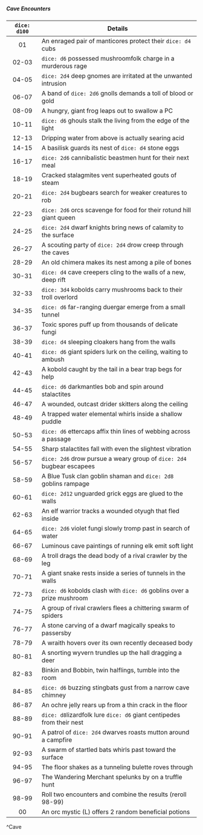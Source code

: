 ##### Cave Encounters
| `dice: d100` | Details                                                                |
|:------------:| ---------------------------------------------------------------------- |
|      01      | An enraged pair of manticores protect their `dice: d4` cubs            |
|    02-03     | `dice: d6` possessed mushroomfolk charge in a murderous rage           |
|    04-05     | `dice: 2d4` deep gnomes are irritated at the unwanted intrusion        |
|    06-07     | A band of `dice: 2d6` gnolls demands a toll of blood or gold           |
|    08-09     | A hungry, giant frog leaps out to swallow a PC                         |
|    10-11     | `dice: d6` ghouls stalk the living from the edge of the light          |
|    12-13     | Dripping water from above is actually searing acid                     |
|    14-15     | A basilisk guards its nest of `dice: d4` stone eggs                    |
|    16-17     | `dice: 2d6` cannibalistic beastmen hunt for their next meal            |
|    18-19     | Cracked stalagmites vent superheated gouts of steam                    |
|    20-21     | `dice: 2d4` bugbears search for weaker creatures to rob                |
|    22-23     | `dice: 2d6` orcs scavenge for food for their rotund hill giant queen   |
|    24-25     | `dice: 2d4` dwarf knights bring news of calamity to the surface        |
|    26-27     | A scouting party of `dice: 2d4` drow creep through the caves           |
|    28-29     | An old chimera makes its nest among a pile of bones                    |
|    30-31     | `dice: d4` cave creepers cling to the walls of a new, deep rift        |
|    32-33     | `dice: 3d4` kobolds carry mushrooms back to their troll overlord       |
|    34-35     | `dice: d6` far-ranging duergar emerge from a small tunnel              |
|    36-37     | Toxic spores puff up from thousands of delicate fungi                  |
|    38-39     | `dice: d4` sleeping cloakers hang from the walls                       |
|    40-41     | `dice: d6` giant spiders lurk on the ceiling, waiting to ambush        |
|    42-43     | A kobold caught by the tail in a bear trap begs for help               |
|    44-45     | `dice: d6` darkmantles bob and spin around stalactites                 |
|    46-47     | A wounded, outcast drider skitters along the ceiling                   |
|    48-49     | A trapped water elemental whirls inside a shallow puddle               |
|    50-53     | `dice: d6` ettercaps affix thin lines of webbing across a passage      |
|    54-55     | Sharp stalactites fall with even the slightest vibration               |
|    56-57     | `dice: 2d6` drow pursue a weary group of `dice: 2d4` bugbear escapees  |
|    58-59     | A Blue Tusk clan goblin shaman and `dice: 2d8` goblins rampage         |
|    60-61     | `dice: 2d12` unguarded grick eggs are glued to the walls               |
|    62-63     | An elf warrior tracks a wounded otyugh that fled inside                |
|    64-65     | `dice: 2d6` violet fungi slowly tromp past in search of water          |
|    66-67     | Luminous cave paintings of running elk emit soft light                 |
|    68-69     | A troll drags the dead body of a rival crawler by the leg              |
|    70-71     | A giant snake rests inside a series of tunnels in the walls            |
|    72-73     | `dice: d6` kobolds clash with `dice: d6` goblins over a prize mushroom |
|    74-75     | A group of rival crawlers flees a chittering swarm of spiders          |
|    76-77     | A stone carving of a dwarf magically speaks to passersby               |
|    78-79     | A wraith hovers over its own recently deceased body                    |
|    80-81     | A snorting wyvern trundles up the hall dragging a deer                 |
|    82-83     | Binkin and Bobbin, twin halflings, tumble into the room                |
|    84-85     | `dice: d6` buzzing stingbats gust from a narrow cave chimney           |
|    86-87     | An ochre jelly rears up from a thin crack in the floor                 |
|    88-89     | `dice: d8`lizardfolk lure  `dice: d6` giant centipedes from their nest |
|    90-91     | A patrol of `dice: 2d4` dwarves roasts mutton around a campfire        |
|    92-93     | A swarm of startled bats whirls past toward the surface                |
|    94-95     | The floor shakes as a tunneling bulette roves through                  |
|    96-97     | The Wandering Merchant spelunks by on a truffle hunt                   |
|    98-99     | Roll two encounters and combine the results (reroll 98-99)             |
|      00      | An orc mystic (L) offers 2 random beneficial potions                   |
^Cave